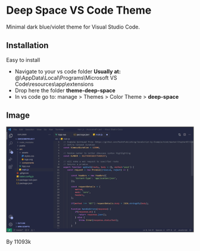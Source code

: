 # Deep Space VS Code Theme

Minimal dark blue/violet theme for Visual Studio Code.

## Installation

Easy to install

- Navigate to your vs code folder
**Usually at:** @\AppData\Local\Programs\Microsoft VS Code\resources\app\extensions
- Drop here the folder **theme-deep-space**
- In vs code go to:  manage > Themes > Color Theme > **deep-space**
    

## Image

![](example-images/deep-space-theme-image.jpg)



By 11093k
